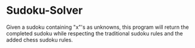 # Sudoku-Solver
Given a sudoku containing "x"'s as unknowns, this program will return the completed sudoku while respecting the traditional sudoku rules and the added chess sudoku rules. 
